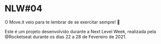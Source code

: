 # NLW#04

O Move.it veio para te lembrar de se exercitar sempre! 💜

Este é um projeto desenvolvido durante a Next Level Week, realizada pela @Rocketseat durante os dias 22 a 28 de Fevereiro de 2021.
